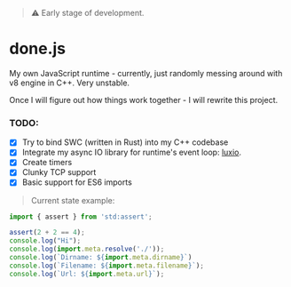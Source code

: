 > ⚠️ Early stage of development.

# done.js

My own JavaScript runtime - currently, just randomly messing around with v8 engine in C++. Very unstable.

Once I will figure out how things work together - I will rewrite this project.

### TODO:

- [x] Try to bind SWC (written in Rust) into my C++ codebase
- [x] Integrate my async IO library for runtime's event loop: [luxio](https://github.com/michaldziuba03/luxio).
- [x] Create timers
- [x] Clunky TCP support
- [x] Basic support for ES6 imports

> Current state example:

```js
import { assert } from 'std:assert';

assert(2 + 2 == 4);
console.log("Hi");
console.log(import.meta.resolve('./'));
console.log(`Dirname: ${import.meta.dirname}`)
console.log(`Filename: ${import.meta.filename}`);
console.log(`Url: ${import.meta.url}`);
```

